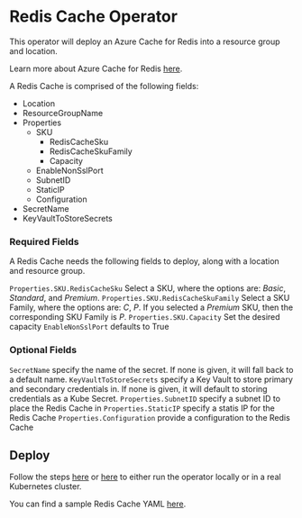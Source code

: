# Redis Cache Operator

This operator will deploy an Azure Cache for Redis into a resource group and location.

Learn more about Azure Cache for Redis [here](https://docs.microsoft.com/en-us/azure/azure-cache-for-redis/cache-overview).

A Redis Cache is comprised of the following fields:
- Location
- ResourceGroupName
- Properties
    - SKU
        - RedisCacheSku
        - RedisCacheSkuFamily
        - Capacity
    - EnableNonSslPort
    - SubnetID
    - StaticIP
    - Configuration
- SecretName
- KeyVaultToStoreSecrets

### Required Fields

A Redis Cache needs the following fields to deploy, along with a location and resource group.

`Properties.SKU.RedisCacheSku` Select a SKU, where the options are: _Basic_, _Standard_, and _Premium_.
`Properties.SKU.RedisCacheSkuFamily` Select a SKU Family, where the options are: _C_, _P_. If you selected a _Premium_ SKU, then the corresponding SKU Family is _P_.
`Properties.SKU.Capacity` Set the desired capacity 
`EnableNonSslPort` defaults to True

### Optional Fields

`SecretName` specify the name of the secret. If none is given, it will fall back to a default name.
`KeyVaultToStoreSecrets` specify a Key Vault to store primary and secondary credentials in. If none is given, it will default to storing credentials as a Kube Secret.
`Properties.SubnetID` specify a subnet ID to place the Redis Cache in
`Properties.StaticIP` specify a statis IP for the Redis Cache
`Properties.Configuration` provide a configuration to the Redis Cache

## Deploy

Follow the steps [here](/docs/development.md) or [here](/docs/deploy.md) to either run the operator locally or in a real Kubernetes cluster.

You can find a sample Redis Cache YAML [here](/config/samples/azure_v1alpha1_rediscache.yaml).